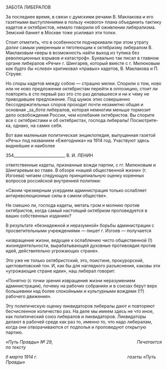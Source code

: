 ЗАБОТА ЛИБЕРАЛОВ

За последнее время, в связи с думскими речами В. Маклакова и его газетными вы­ступлениями в пользу «нового» плана объединить тактику кадетов и октябристов, не­мало говорили об оживлении либерализма. Земский банкет в Москве тоже усиливал эти толки.

Стоит отметить, что в особенности подчеркивали при этом утрату _далее_ самым уме­ренным и тяготеющим к октябризму либералом В. Маклаковым «веры в возможность найти выход из тупика без революционных взрывов и катастроф». Буквально так писал в главном органе либералов «Речи» г. Шингарев, который вместе с г. Милюковым _как будто бы «слева»_ критиковал «правых» кадетов, В. Маклакова и П. Струве.

Но споры кадетов между собою — страшно мелки. Спорили о том, ново или не ново предложение октябристам перейти в оппозицию, стоит ли повторять в сто первый раз это сто раз делавшееся и ни к чему не приводившее предложение. Под шумок этих со­вершенно бессодержательных споров проходит почти незаметно общая и основная _за­__бота_ либералов, которая немногим меньше тормозит дело освобождения России, чем колебания октябристов. Вы спорите все с октябристами и об октябристах, господа ли­бералы! Посмотрите-ка, однако, на самих себя.

Вот вам маленькая политическая энциклопедия, выпущенная газетой «Речь» под на­званием «Ежегодника» на 1914 год. Участвуют здесь виднейшие и наиболее

  

354__________________________ В. И. ЛЕНИН

ответственные кадеты, признанные вожди партии, с гг. Милюковым и Шингаревым во главе. В обзоре «нашей общественной жизни» (г. Изгоева) читаем следующую принци­пиальную оценку коренных вопросов российской внутренней политики:

«Своим чрезмерным усердием администрация только ослабляет антиреволюционные силы в самом обществе».

Не смешно ли, господа кадеты, метать гром и молнию против октябристов, когда са­мый настоящий октябризм проповедуется в ваших собственных изданиях?

В результате «безнадежной и неразумной» борьбы администрации с просветитель­ными учреждениями — пишет г. Изгоев — получается

«извращение жизни, ведущее к ослаблению чисто общественной (!) жизнедеятельности, вырабаты­вающей духовные противоядия против идей, действительно угрожающих стране».

Это уже не только октябристский, это, поистине, прокурорский, щегловитовский тон. И, как бы для наглядного разъяснения, каковы эти «угрожающие стране идеи», наш либерал говорит:

«Понятно (с точки зрения извращения жизни неразумением администрации), почему на рабочих соб­раниях и в союзах берут верх большевики над более спокойными и культурными вождями (!?) рабочего движения».

Эту политическую оценку ликвидаторов либералы дают и повторяют бесчисленное количество раз. На деле мы имеем здесь не что иное, как политический союз либералов и ликвидаторов. Ликвидаторы делают в рабочей среде как раз то, именно то, что надо либералам, когда они отворачиваются от подполья и проповедуют открытую партию.

_«Путь Правды» № 29,                                                                     Печатается по тексту_

_б марта 1914 г.                                                                          газеты «Путь Правды»_